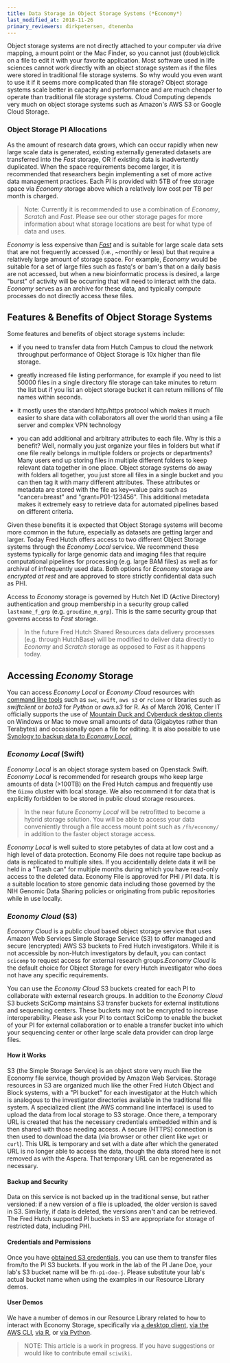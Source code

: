```yaml
---
title: Data Storage in Object Storage Systems (*Economy*)
last_modified_at: 2018-11-26
primary_reviewers: dirkpetersen, dtenenba
---
```

Object storage systems are not directly attached to your computer via drive mapping, a mount point or the Mac Finder, so you cannot just (double)click on a file to edit it with your favorite application. Most software used in life sciences cannot work directly with an object storage system as if the files were stored in traditional file storage systems. So why would you even want to use it if it seems more complicated than file storage? Object storage systems scale better in capacity and performance and are much cheaper to operate than traditional file storage systems. Cloud Computing depends very much on object storage systems such as Amazon's AWS S3 or Google Cloud Storage.

### Object Storage PI Allocations
As the amount of research data grows, which can occur rapidly when new large scale data is generated, existing externally generated datasets are transferred into the *Fast* storage, OR if existing data is inadvertently duplicated.  When the space requirements become larger, it is recommended that researchers begin implementing a set of more active data management practices.  Each PI is provided with 5TB of free storage space via *Economy* storage above which a relatively low cost per TB per month is charged.

>Note:  Currently it is recommended to use a combination of *Economy*, *Scratch* and *Fast*.  Please see our other storage pages for more information about what storage locations are best for what type of data and uses.  


*Economy* is less expensive than [*Fast*](/computing/store_posix/) and is suitable for large scale data sets that are not frequently accessed (i.e., ~monthly or less) but that require a relatively large amount of storage space.  For example, *Economy* would be suitable for a set of large files such as fastq's or bam's that on a daily basis are not accessed, but when a new bioinformatic process is desired, a large "burst" of activity will be occurring that will need to interact with the data.  *Economy* serves as an archive for these data, and typically compute processes do not directly access these files.

## Features & Benefits of Object Storage Systems

Some features and benefits of object storage systems include:

- if you need to transfer data from Hutch Campus to cloud the network throughput performance of Object Storage is 10x higher than file storage.

- greatly increased file listing performance, for example if you need to list 50000 files in a single directory file storage can take minutes to return the list but if you list an object storage bucket it can return millions of file names within seconds.

- it mostly uses the standard http/https protocol which makes it much easier to share data with collaborators all over the world than using a file server and complex VPN technology

- you can add additional and arbitrary attributes to each file. Why is this a benefit? Well, normally you just organize your files in folders but what if one file really belongs in multiple folders or projects or departments? Many users end up storing files in multiple different folders to keep relevant data together in one place. Object storage systems do away with folders all together, you just store all files in a single bucket and you can then tag it with many different attributes. These attributes or metadata are stored with the file as key=value pairs such as "cancer=breast" and "grant=P01-123456". This additional metadata makes it extremely easy to retrieve data for automated pipelines based on different criteria.

Given these benefits it is expected that Object Storage systems will become more common in the future, especially as datasets are getting larger and larger.  Today Fred Hutch offers access to two different Object Storage systems through the *Economy Local* service. We recommend these systems typically for large genomic data and imaging files that require computational pipelines for processing (e.g. large BAM files) as well as for archival of infrequently used data. Both options for *Economy* storage are _encrypted at rest_ and are approved to store strictly confidential data such as PHI.

Access to *Economy* storage is governed by Hutch Net ID (Active Directory) authentication and group membership in a security group called `lastname_f_grp` (e.g. `groudine_m_grp`). This is the same security group that governs access to *Fast* storage.

>In the future Fred Hutch Shared Resources data delivery processes (e.g. through  HutchBase) will be modified to deliver data directly to *Economy* and *Scratch* storage as opposed to *Fast* as it happens today.

## Accessing *Economy* Storage
You can access *Economy Local* or *Economy Cloud* resources with [command line tools](/compdemos/EconomyCommand-API/) such as `swc`, `swift`, `aws s3` or `rclone` or libraries such as _swiftclient_ or _boto3_ for _Python_ or _aws.s3_ for R.  As of March 2016, Center IT officially supports the use of [Mountain Duck and Cyberduck desktop clients](/compdemos/Mountain-CyberDuck/) on Windows or Mac to move small amounts of data (Gigabytes rather than Terabytes) and occasionally open a file for editing. It is also possible to use [Synology to backup data to _Economy Local_.](/compdemos/synology/)

### *Economy Local* (Swift)

*Economy Local* is an object storage system based on Openstack Swift. *Economy Local* is recommended for research groups who keep large amounts of data (>100TB) on the Fred Hutch campus and frequently use the `Gizmo` cluster with local storage. We also recommend it for data that is explicitly forbidden to be stored in public cloud storage resources.

>In the near future *Economy Local* will be retrofitted to become a hybrid storage solution. You will be able to access your data conveniently through a file access mount point such as `/fh/economy/` in addition to the faster object storage access.

*Economy Local* is well suited to store petabytes of data at low cost and a high level of data protection. Economy File does not require tape backup as data is replicated to multiple sites. If you accidentally delete data it will be held in a "Trash can" for multiple months during which you have read-only access to the deleted data. Economy File is approved for PHI / PII data.  It is a suitable location to store genomic data  including those governed by the NIH Genomic Data Sharing policies or originating from public repositories while in use locally.


### *Economy Cloud* (S3)

*Economy Cloud* is a public cloud based object storage service that uses Amazon Web Services Simple Storage Service (S3) to offer managed and secure (encrypted) AWS S3 buckets to Fred Hutch investigators.  While it is not accessible by non-Hutch investigators by default, you can contact `scicomp` to request access for external research groups.*Economy Cloud*  is the default choice for Object Storage for every Hutch investigator who does not have any specific requirements.

You can use the *Economy Cloud* S3 buckets created for each PI to collaborate with external research groups. In addition to the *Economy Cloud* S3 buckets SciComp maintains S3 transfer buckets for external institutions and sequencing centers. These buckets may not be encrypted to increase interoperability. Please ask your PI to contact SciComp to enable the bucket of your PI for external collaboration or to enable a transfer bucket into which your sequencing center or other large scale data provider can drop large files.

#### How it Works

S3 (the Simple Storage Service) is an object store very much like the Economy file service, though provided by Amazon Web Services.  Storage resources in S3 are organized much like the other Fred Hutch Object and Block systems, with a "PI bucket" for each investigator at the Hutch which is analogous to the investigator directories available in the traditional file system. A specialized client (the AWS command line interface) is used to upload the data from local storage to S3 storage.  Once there, a temporary URL is created that has the necessary credentials embedded within and is then shared with those needing access.  A secure (HTTPS) connection is then used to download the data (via browser or other client like `wget` or `curl`). This URL is temporary and set with a date after which the generated URL is no longer able to access the data, though the data stored here is not removed as with the Aspera.  That temporary URL can be regenerated as necessary.

#### Backup and Security
Data on this service is not backed up in the traditional sense, but rather versioned: if a new version of a file is uploaded, the older version is saved in S3.  Similarly, if data is deleted, the versions aren't and can be retrieved.  The Fred Hutch supported PI buckets in S3 are appropriate for storage of restricted data, including PHI.

#### Credentials and Permissions
Once you have [obtained S3 credentials](/computing/access_credentials/), you can use them to transfer files from/to the PI S3 buckets. If you work in the lab of the PI Jane Doe, your lab's S3 bucket name will be `fh-pi-doe-j`. Please substitute your lab's actual bucket name when using the examples in our Resource Library demos.  

#### User Demos
We have a number of demos in our Resource Library related to how to interact with Economy Storage, specifically via [a desktop client](/compdemos/Mountain-CyberDuck/), [via the AWS CLI](/compdemos/aws-cli/), [via R](/compdemos/aws-R/), or [via Python](/compdemos/aws-python/).


>NOTE: This article is a work in progress. If you have suggestions or would like to contribute email `sciwiki`.  
